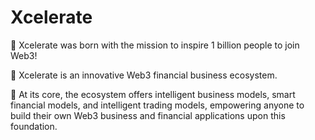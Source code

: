 # Xcelerate

🫡 Xcelerate was born with the mission to inspire 1 billion people to join Web3!

🚀 Xcelerate is an innovative Web3 financial business ecosystem.

🤖 At its core, the ecosystem offers intelligent business models, smart financial models, and intelligent trading models, empowering anyone to build their own Web3 business and financial applications upon this foundation.